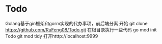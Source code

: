 # Todo
Golang基于gin框架和gorm实现的代办事项，前后端分离
开始
git clone https://github.com/RuFeng08/Todo.git
在根目录执行一些代码
go mod init Todo
git mod tidy
打开htttp://localhost:9999
